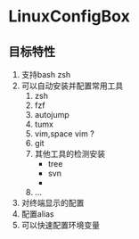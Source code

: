 # LinuxConfigBox

## 目标特性
1. 支持bash zsh
2. 可以自动安装并配置常用工具
   1. zsh
   2. fzf
   3. autojump
   4. tumx
   5. vim,space vim ?
   6. git
   7. 其他工具的检测安装
      - tree
      - svn
      -  
   8. ...
3. 对终端显示的配置
4. 配置alias
5. 可以快速配置环境变量